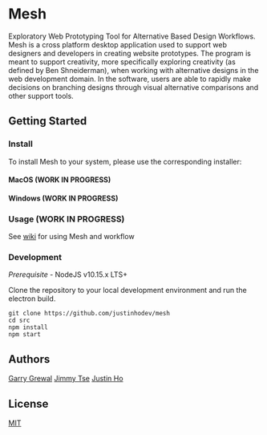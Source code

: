 # Mesh

Exploratory Web Prototyping Tool for Alternative Based Design Workflows. Mesh is a cross platform desktop application used to support web designers and developers in creating website prototypes. The program is meant to support creativity, more specifically exploring creativity (as defined by Ben Shneiderman), when working with alternative designs in the web development domain. In the software, users are able to rapidly make decisions on branching designs through visual alternative comparisons and other support tools.

## Getting Started

### Install

To install Mesh to your system, please use the corresponding installer:

#### MacOS (WORK IN PROGRESS)

#### Windows (WORK IN PROGRESS)

### Usage (WORK IN PROGRESS)

See [wiki](https://github.com/justinhodev/mesh/wiki) for using Mesh and workflow

### Development

*Prerequisite* - NodeJS v10.15.x LTS+

Clone the repository to your local development environment and run the electron build.

```
git clone https://github.com/justinhodev/mesh
cd src
npm install
npm start
```

## Authors

[Garry Grewal](https://github.com/garrygrewal)
[Jimmy Tse](https://github.com/jynds)
[Justin Ho](https://github.com/justinhodev)

## License

[MIT](https://github.com/justinhodev/mesh/blob/master/LICENSE)

